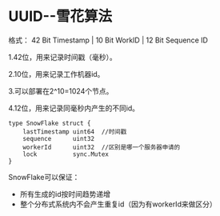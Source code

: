# UUID--雪花算法
格式： 42 Bit Timestamp | 10 Bit WorkID | 12 Bit Sequence ID  

1.42位，用来记录时间戳（毫秒）。  

2.10位，用来记录工作机器id。  

3.可以部署在2^10=1024个节点。  

4.12位，用来记录同毫秒内产生的不同id。  

```
type SnowFlake struct {
	lastTimestamp uint64  //时间戳
	sequence      uint32  
	workerId      uint32  //区别是哪一个服务器申请的
	lock          sync.Mutex
}

```
  
  
SnowFlake可以保证：

* 所有生成的id按时间趋势递增
* 整个分布式系统内不会产生重复id（因为有workerId来做区分）

